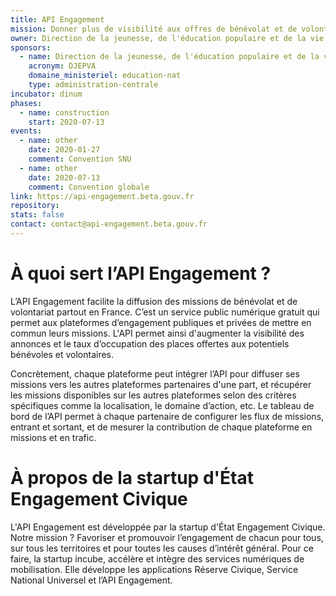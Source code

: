 ```yaml
---
title: API Engagement
mission: Donner plus de visibilité aux offres de bénévolat et de volontariat
owner: Direction de la jeunesse, de l'éducation populaire et de la vie associative
sponsors: 
  - name: Direction de la jeunesse, de l'éducation populaire et de la vie associative
    acronym: DJEPVA
    domaine_ministeriel: education-nat
    type: administration-centrale
incubator: dinum
phases:
  - name: construction
    start: 2020-07-13
events:
  - name: other
    date: 2020-01-27
    comment: Convention SNU
  - name: other
    date: 2020-07-13
    comment: Convention globale
link: https://api-engagement.beta.gouv.fr
repository:
stats: false
contact: contact@api-engagement.beta.gouv.fr
---
```


# À quoi sert l’API Engagement ?

L’API Engagement facilite la diffusion des missions de bénévolat et de volontariat partout en France. C’est un service public numérique gratuit qui permet aux plateformes d’engagement publiques et privées de mettre en commun leurs missions. L'API permet ainsi d'augmenter la visibilité des annonces et le taux d’occupation des places offertes aux potentiels bénévoles et volontaires.

Concrètement, chaque plateforme peut intégrer l’API pour diffuser ses missions vers les autres plateformes partenaires d'une part, et récupérer les missions disponibles sur les autres plateformes selon des critères spécifiques comme la localisation, le domaine d’action, etc. Le tableau de bord de l’API permet à chaque partenaire de configurer les flux de missions, entrant et sortant, et de mesurer la contribution de chaque plateforme en missions et en trafic.

# À propos de la startup d'État Engagement Civique

L'API Engagement est développée par la startup d'État Engagement Civique. Notre mission ? Favoriser et promouvoir l’engagement de chacun pour tous,  sur tous les territoires et pour toutes les causes d’intérêt général. Pour ce faire, la startup incube, accélère et intègre des services numériques de mobilisation. Elle développe les applications Réserve Civique, Service National Universel et l’API Engagement.
